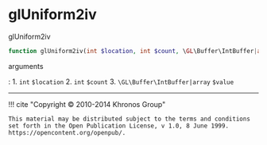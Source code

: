 # glUniform2iv
glUniform2iv

```php
function glUniform2iv(int $location, int $count, \GL\Buffer\IntBuffer|array $value) : void
```



arguments

:    1. `int` `$location` 
    2. `int` `$count` 
    3. `\GL\Buffer\IntBuffer|array` `$value` 



---
     

!!! cite "Copyright © 2010-2014 Khronos Group"

    This material may be distributed subject to the terms and conditions set forth in the Open Publication License, v 1.0, 8 June 1999. https://opencontent.org/openpub/.